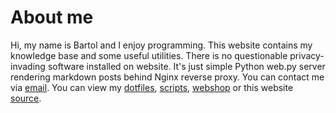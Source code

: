 # About me

Hi, my name is Bartol and I enjoy programming.
This website contains my knowledge base and some useful utilities.
There is no questionable privacy-invading software installed on website.
It's just simple Python web.py server rendering markdown posts behind Nginx reverse proxy.
You can contact me via [email](mailto:b@bartol.dev).
You can view my [dotfiles](https://git.bartol.dev/dotfiles), [scripts](https://git.bartol.dev/scripts),
[webshop](https://git.bartol.dev/amadeus2.hr) or this website [source](https://git.bartol.dev/bartol.dev).
